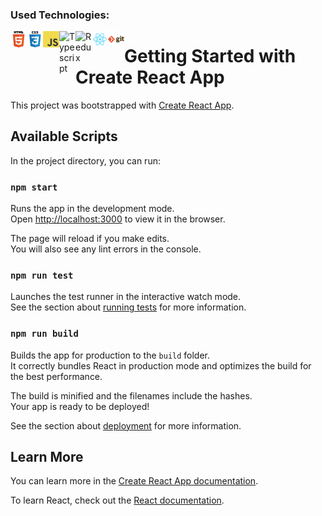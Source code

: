 ### Used Technologies:
[<img align="left" alt="HTML" width="26px" src="https://raw.githubusercontent.com/github/explore/80688e429a7d4ef2fca1e82350fe8e3517d3494d/topics/html/html.png" />](https://tr.wikipedia.org/wiki/HTML)

[<img align="left" alt="Css"  width="26px" src="https://raw.githubusercontent.com/github/explore/80688e429a7d4ef2fca1e82350fe8e3517d3494d/topics/css/css.png" />](https://tr.wikipedia.org/wiki/CSS)


[<img align="left" alt="JavaScript" width="26px" src="https://raw.githubusercontent.com/github/explore/80688e429a7d4ef2fca1e82350fe8e3517d3494d/topics/javascript/javascript.png" />](https://www.javascript.com/)

[<img align="left" alt="Typescript" width="26px" src="https://www.google.com/imgres?imgurl=https%3A%2F%2Fmiro.medium.com%2Fmax%2F1200%2F0*RbmfNyhuBb8G3LWh.png&imgrefurl=https%3A%2F%2Flevelup.gitconnected.com%2Fdependency-injection-in-typescript-5fd1f6207f2&tbnid=B8O9nxvr5xxHqM&vet=12ahUKEwjzseO3_qX1AhVciv0HHefmB0gQMygMegUIARC9AQ..i&docid=rm0aZC7kUOXLCM&w=1200&h=630&itg=1&q=typescript&ved=2ahUKEwjzseO3_qX1AhVciv0HHefmB0gQMygMegUIARC9AQ" />](https://www.typescriptlang.org/)

[<img align="left" alt="Redux" width="26px" src="https://www.google.com/imgres?imgurl=https%3A%2F%2Fdaqxzxzy8xq3u.cloudfront.net%2Fwp-content%2Fuploads%2F2019%2F04%2F21032431%2Fredux-cover-imgage-1024x768.jpg&imgrefurl=https%3A%2F%2Flinguinecode.com%2Fpost%2Funderstanding-redux-reducers&tbnid=M12TyBNUaKjaaM&vet=12ahUKEwie3ZbT_qX1AhU5x7sIHQaiC-EQMygPegUIARDJAQ..i&docid=7S6rcxk7ztGQtM&w=1024&h=768&q=redux&ved=2ahUKEwie3ZbT_qX1AhU5x7sIHQaiC-EQMygPegUIARDJAQ" />](https://redux.js.org/)

[<img align="left" alt="React" width="26px" src="https://raw.githubusercontent.com/github/explore/80688e429a7d4ef2fca1e82350fe8e3517d3494d/topics/react/react.png" />](https://tr.reactjs.org/)


[<img align="left" alt="git" width="26px" src="https://raw.githubusercontent.com/github/explore/80688e429a7d4ef2fca1e82350fe8e3517d3494d/topics/git/git.png" />](https://git-scm.com/)


# Getting Started with Create React App

This project was bootstrapped with [Create React App](https://github.com/facebook/create-react-app).

## Available Scripts

In the project directory, you can run:

### `npm start`

Runs the app in the development mode.\
Open [http://localhost:3000](http://localhost:3000) to view it in the browser.

The page will reload if you make edits.\
You will also see any lint errors in the console.

### `npm run test`

Launches the test runner in the interactive watch mode.\
See the section about [running tests](https://facebook.github.io/create-react-app/docs/running-tests) for more information.

### `npm run build`

Builds the app for production to the `build` folder.\
It correctly bundles React in production mode and optimizes the build for the best performance.

The build is minified and the filenames include the hashes.\
Your app is ready to be deployed!

See the section about [deployment](https://facebook.github.io/create-react-app/docs/deployment) for more information.


## Learn More

You can learn more in the [Create React App documentation](https://facebook.github.io/create-react-app/docs/getting-started).

To learn React, check out the [React documentation](https://reactjs.org/).
